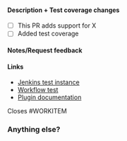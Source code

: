 #### Description + Test coverage changes
<!--What, why, and how was it changed?-->
- [ ] This PR adds support for X
- [ ] Added test coverage
<!--Did you test for every available option? -->
<!--Did you add any edge cases that need mention? -->


####  Notes/Request feedback

#### Links
- [Jenkins test instance](url)
- [Workflow test](url)
- [Plugin documentation](url)

Closes #WORKITEM

### Anything else?
<!-- any work items created? -->
<!-- -->
